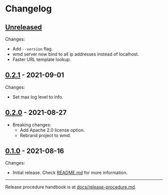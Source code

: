 # Changelog

## [Unreleased](https://github.com/kafji/wmd/tree/master)

Changes:

- Add `--version` flag.
- wmd server now bind to all ip addresses instead of localhost.
- Faster URL template lookup.

## [0.2.1](https://github.com/kafji/wmd/tree/v0.2.1) - 2021-09-01

Changes:

- Set max log level to info.

## [0.2.0](https://github.com/kafji/wmd/tree/v0.2.0) - 2021-08-27

- Breaking changes:
  - Add Apache 2.0 license option.
  - Rebrand project to wmd.

## [0.1.0](https://github.com/kafji/wmd/tree/v0.1.0) - 2021-08-16

Changes:

- Initial release. Check [README.md](README.md) for more information.

---

Release procedure handbook is at [docs/release-procedure.md](docs/release-procedure.md).
